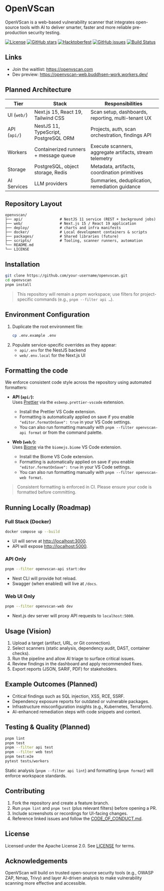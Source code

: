 # OpenVScan

OpenVScan is a web-based vulnerability scanner that integrates open-source tools with AI to deliver smarter, faster and more reliable pre-production security testing.

[![License](https://img.shields.io/badge/License-Apache%202.0-blue.svg)](https://opensource.org/licenses/Apache-2.0)
[![GitHub stars](https://img.shields.io/github/stars/Buddhsen-tripathi/openvscan.svg?style=social&label=Star)](https://github.com/Buddhsen-tripathi/openvscan)
[![Hacktoberfest](https://img.shields.io/badge/Hacktoberfest-2025-orange.svg)](https://hacktoberfest.com/)
[![GitHub issues](https://img.shields.io/github/issues/Buddhsen-tripathi/openvscan.svg)](https://github.com/Buddhsen-tripathi/openvscan/issues)
[![Build Status](https://img.shields.io/badge/build-passing-brightgreen.svg)](https://github.com/Buddhsen-tripathi/openvscan/actions)

## Links

- Join the waitlist: https://openvscan.com
- Dev preview: https://openvscan-web.buddhsen-work.workers.dev/

## Planned Architecture

| Tier         | Stack                                 | Responsibilities                                        |
| ------------ | ------------------------------------- | ------------------------------------------------------- |
| UI (`web/`)  | Next.js 15, React 19, Tailwind CSS    | Scan setup, dashboards, reporting, multi-tenant UX      |
| API (`api/`) | NestJS 11, TypeScript, PostgreSQL ORM | Projects, auth, scan orchestration, findings API        |
| Workers      | Containerized runners + message queue | Execute scanners, aggregate artifacts, stream telemetry |
| Storage      | PostgreSQL, object storage, Redis     | Metadata, artifacts, coordination primitives            |
| AI Services  | LLM providers                         | Summaries, deduplication, remediation guidance          |

## Repository Layout

```
openvscan/
├── api/                 # NestJS 11 service (REST + background jobs)
├── web/                 # Next.js 15 / React 19 application
├── deploy/              # charts and infra manifests
├── docker/              # Local development containers & scripts
├── packages/            # Shared libraries (future)
├── scripts/             # Tooling, scanner runners, automation
└── README.md
└── LICENSE
```

## Installation

```bash
git clone https://github.com/your-username/openvscan.git
cd openvscan
pnpm install
```

> This repository will remain a pnpm workspace; use filters for project-specific commands (e.g., `pnpm --filter api …`).

## Environment Configuration

1. Duplicate the root environment file:
   ```bash
   cp .env.example .env
   ```
2. Populate service-specific overrides as they appear:
   - `api/.env` for the NestJS backend
   - `web/.env.local` for the Next.js UI

## Formatting the code

We enforce consistent code style across the repository using automated formatters:

- **API (`api/`):**  
  Uses [Prettier](https://prettier.io/) via the `esbenp.prettier-vscode` extension.

  - Install the Prettier VS Code extension.
  - Formatting is automatically applied on save if you enable `"editor.formatOnSave": true` in your VS Code settings.
  - You can also run formatting manually with `pnpm --filter openvscan-api format` or from the command palette.

- **Web (`web/`):**  
  Uses [Biome](https://biomejs.dev/) via the `biomejs.biome` VS Code extension.
  - Install the Biome VS Code extension.
  - Formatting is automatically applied on save if you enable `"editor.formatOnSave": true` in your VS Code settings.
  - You can also run formatting manually with `pnpm --filter openvscan-web format`.

> Consistent formatting is enforced in CI. Please ensure your code is formatted before committing.

## Running Locally (Roadmap)

### Full Stack (Docker)

```bash
docker compose up --build
```

- UI will serve at <http://localhost:3000>.
- API will expose <http://localhost:5000>.

### API Only

```bash
pnpm --filter openvscan-api start:dev
```

- Nest CLI will provide hot reload.
- Swagger (when enabled) will live at `/docs`.

### Web UI Only

```bash
pnpm --filter openvscan-web dev
```

- Next.js dev server will proxy API requests to `localhost:5000`.

## Usage (Vision)

1. Upload a target (artifact, URL, or Git connection).
2. Select scanners (static analysis, dependency audit, DAST, container checks).
3. Run the pipeline and allow AI triage to surface critical issues.
4. Review findings in the dashboard and apply recommended fixes.
5. Export reports (JSON, SARIF, PDF) for stakeholders.

## Example Outcomes (Planned)

- Critical findings such as SQL injection, XSS, RCE, SSRF.
- Dependency exposure reports for outdated or vulnerable packages.
- Infrastructure misconfiguration insights (e.g., Kubernetes, Terraform).
- AI-enhanced remediation steps with code snippets and context.

## Testing & Quality (Planned)

```bash
pnpm lint
pnpm test
pnpm --filter api test
pnpm --filter web test
pnpm test:e2e
pytest tests/workers
```

Static analysis (`pnpm --filter api lint`) and formatting (`pnpm format`) will enforce workspace standards.

## Contributing

1. Fork the repository and create a feature branch.
2. Run `pnpm lint` and `pnpm test` (plus relevant filters) before opening a PR.
3. Include screenshots or recordings for UI-facing changes.
4. Reference linked issues and follow the [CODE_OF_CONDUCT.md](./CODE_OF_CONDUCT.md).

## License

Licensed under the Apache License 2.0. See [LICENSE](./LICENSE) for terms.

## Acknowledgements

OpenVScan will build on trusted open-source security tools (e.g., OWASP ZAP, Nmap, Trivy) and layer AI-driven analysis to make vulnerability scanning more effective and accessible.
